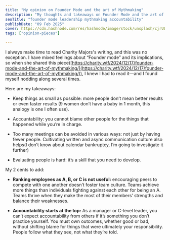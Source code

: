 ```yaml
---
title: "My opinion on Founder Mode and the art of Mythmaking"
description: "My thoughts and takeaways on Founder Mode and the art of Mythmaking"
seoTitle: "founder mode leadership mythmaking accountability"
publishDate: "09 Feb 2025"
cover: https://cdn.hashnode.com/res/hashnode/image/stock/unsplash/cjrULwnJKhI/upload/b426c80c0d070717e62b98ca0ce270e4.jpeg
tags: ["opinion-pieces"]

---
```


I always make time to read Charity Majors's writing, and this was no exception. I have mixed feelings about “Founder mode” and its implications, so when she shared this piece([https://charity.wtf/2024/12/17/founder-mode-and-the-art-of-mythmaking/](https://charity.wtf/2024/12/17/founder-mode-and-the-art-of-mythmaking/)), I knew I had to read it—and I found myself nodding along several times.

Here are my takeaways:

* Keep things as small as possible: more people don’t mean better results or even faster results (9 women don’t have a baby in 1 month, this analogy is one I often use).

* Accountability: you cannot blame other people for the things that happened while you’re in charge.

* Too many meetings can be avoided in various ways: not just by having fewer people. Cultivating written and async communication culture also helps(I don’t know about calendar bankruptcy, I’m going to investigate it further)

* Evaluating people is hard: it’s a skill that you need to develop.


My 2 cents to add:

* **Ranking employees as A, B, or C is not useful:** encouraging peers to compete with one another doesn’t foster team culture. Teams achieve more things than individuals fighting against each other for being an A. Teams thrive when they make the most of their members’ strengths and balance their weaknesses.

* **Accountability starts at the top:** As a manager or C-level leader, you can’t expect accountability from others if it’s something you don’t practice yourself. You must own outcomes, whether good or bad, without shifting blame for things that were ultimately your responsibility. People follow what they see, not what they’re told.
